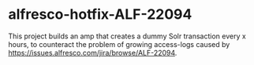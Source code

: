 # alfresco-hotfix-ALF-22094

This project builds an amp that creates a dummy Solr transaction every x hours, to counteract the problem of growing access-logs caused by https://issues.alfresco.com/jira/browse/ALF-22094.